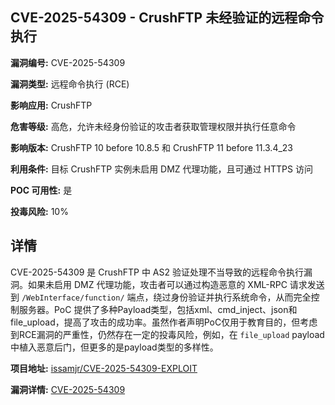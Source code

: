 ## CVE-2025-54309 - CrushFTP 未经验证的远程命令执行

**漏洞编号:** CVE-2025-54309

**漏洞类型:** 远程命令执行 (RCE)

**影响应用:** CrushFTP

**危害等级:** 高危，允许未经身份验证的攻击者获取管理权限并执行任意命令

**影响版本:** CrushFTP 10 before 10.8.5 和 CrushFTP 11 before 11.3.4_23

**利用条件:** 目标 CrushFTP 实例未启用 DMZ 代理功能，且可通过 HTTPS 访问

**POC 可用性:** 是

**投毒风险:** 10%

## 详情

CVE-2025-54309 是 CrushFTP 中 AS2 验证处理不当导致的远程命令执行漏洞。如果未启用 DMZ 代理功能，攻击者可以通过构造恶意的 XML-RPC 请求发送到 `/WebInterface/function/` 端点，绕过身份验证并执行系统命令，从而完全控制服务器。PoC 提供了多种Payload类型，包括xml、cmd_inject、json和file_upload，提高了攻击的成功率。虽然作者声明PoC仅用于教育目的，但考虑到RCE漏洞的严重性，仍然存在一定的投毒风险，例如，在 `file_upload` payload中植入恶意后门，但更多的是payload类型的多样性。

**项目地址:** [issamjr/CVE-2025-54309-EXPLOIT](https://github.com/issamjr/CVE-2025-54309-EXPLOIT)

**漏洞详情:** [CVE-2025-54309](https://nvd.nist.gov/vuln/detail/CVE-2025-54309)